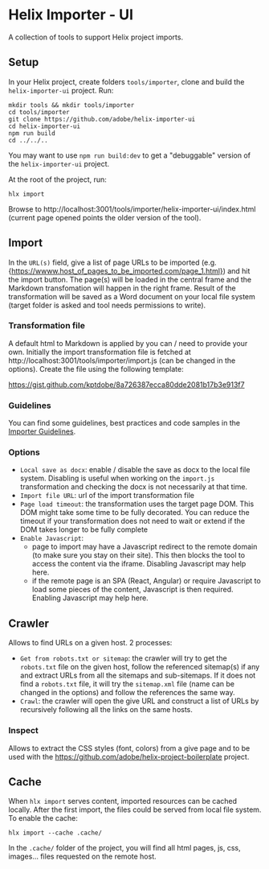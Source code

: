 # Helix Importer - UI

A collection of tools to support Helix project imports.

## Setup

In your Helix project, create folders `tools/importer`, clone and build the `helix-importer-ui` project. Run:

```
mkdir tools && mkdir tools/importer
cd tools/importer
git clone https://github.com/adobe/helix-importer-ui
cd helix-importer-ui
npm run build
cd ../../..
```

You may want to use `npm run build:dev` to get a "debuggable" version of the `helix-importer-ui` project.

At the root of the project, run:

```
hlx import
```

Browse to http://localhost:3001/tools/importer/helix-importer-ui/index.html (current page opened points the older version of the tool).

## Import

In the `URL(s)` field, give a list of page URLs to be imported (e.g. {https://wwww.host_of_pages_to_be_imported.com/page_1.html}) and hit the import button. The page(s) will be loaded in the central frame and the Markdown transfomation will happen in the right frame. Result of the transformation will be saved as a Word document on your local file system (target folder is asked and tool needs permissions to write).

### Transformation file

A default html to Markdown is applied by you can / need to provide your own. Initially the import transformation file is fetched at http://localhost:3001/tools/importer/import.js (can be changed in the options). Create the file using the following template:

https://gist.github.com/kptdobe/8a726387ecca80dde2081b17b3e913f7

### Guidelines

You can find some guidelines, best practices and code samples in the [Importer Guidelines](./importer-guidelines.md).

### Options

- `Local save as docx`: enable / disable the save as docx to the local file system. Disabling is useful when working on the `import.js` transformation and checking the docx is not necessarily at that time.
- `Import file URL`: url of the import transformation file
- `Page load timeout`: the transformation uses the target page DOM. This DOM might take some time to be fully decorated. You can reduce the timeout if your transformation does not need to wait or extend if the DOM takes longer to be fully complete
- `Enable Javascript`: 
  - page to import may have a Javascript redirect to the remote domain (to make sure you stay on their site). This then blocks the tool to access the content via the iframe. Disabling Javascript may help here. 
  - if the remote page is an SPA (React, Angular) or require Javascript to load some pieces of the content, Javascript is then required. Enabling Javascript may help here.

## Crawler

Allows to find URLs on a given host. 2 processes:

- `Get from robots.txt or sitemap`: the crawler will try to get the `robots.txt` file on the given host, follow the referenced sitemap(s) if any and extract URLs from all the sitemaps and sub-sitemaps. If it does not find a `robots.txt` file, it will try the `sitemap.xml` file (name can be changed in the options) and follow the references the same way.
- `Crawl`: the crawler will open the give URL and construct a list of URLs by recursively following all the links on the same hosts.

### Inspect

Allows to extract the CSS styles (font, colors) from a give page and to be used with the https://github.com/adobe/helix-project-boilerplate project. 

## Cache

When `hlx import` serves content, imported resources can be cached locally. After the first import, the files could be served from local file system. To enable the cache:

```
hlx import --cache .cache/
```

In the `.cache/` folder of the project, you will find all html pages, js, css, images... files requested on the remote host.
